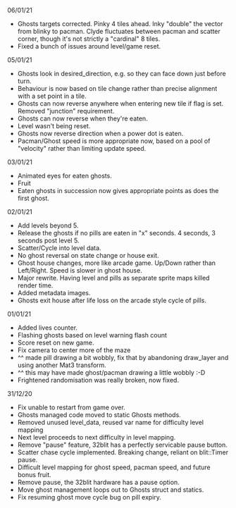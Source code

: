 06/01/21

- Ghosts targets corrected. Pinky 4 tiles ahead. Inky "double" the vector from blinky to pacman.  Clyde fluctuates between pacman and scatter corner, though it's not strictly a "cardinal" 8 tiles.
- Fixed a bunch of issues around level/game reset.

05/01/21

- Ghosts look in desired_direction, e.g. so they can face down just before turn.
- Behaviour is now based on tile change rather than precise alignment with a set point in a tile.
- Ghosts can now reverse anywhere when entering new tile if flag is set.  Removed "junction" requirement.
- Ghosts can now reverse when they're eaten.
- Level wasn't being reset.
- Ghosts now reverse direction when a power dot is eaten.
- Pacman/Ghost speed is more appropriate now, based on a pool of "velocity" rather than limiting update speed.

03/01/21

- Animated eyes for eaten ghosts.
- Fruit
- Eaten ghosts in succession now gives appropriate points as does the first ghost.

02/01/21

- Add levels beyond 5.
- Release the ghosts if no pills are eaten in "x" seconds. 4 seconds, 3 seconds post level 5.
- Scatter/Cycle into level data.
- No ghost reversal on state change or house exit.
- Ghost house changes, more like arcade game.  Up/Down rather than Left/Right.  Speed is slower in ghost house.
- Major rewrite.  Having level and pills as separate sprite maps killed render time.
- Added metadata images.
- Ghosts exit house after life loss on the arcade style cycle of pills.

01/01/21

- Added lives counter.
- Flashing ghosts based on level warning flash count
- Score reset on new game.
- Fix camera to center more of the maze
- ^^ made pill drawing a bit wobbly, fix that by abandoning draw_layer and using another Mat3 transform.
- ^^ this may have made ghost/pacman drawing a little wobbly :-D
- Frightened randomisation was really broken, now fixed.

31/12/20

- Fix unable to restart from game over.
- Ghosts managed code moved to static Ghosts methods.
- Removed unused level_data, reused var name for difficulty level mapping
- Next level proceeds to next difficulty in level mapping.
- Remove "pause" feature, 32blit has a perfectly servicable pause button.
- Scatter chase cycle implemented.  Breaking change, reliant on blit::Timer pause.
- Difficult level mapping for ghost speed, pacman speed, and future bonus fruit.
- Remove pause, the 32blit hardware has a pause option.
- Move ghost management loops out to Ghosts struct and statics.
- Fix resuming ghost move cycle bug on pill expiry.
